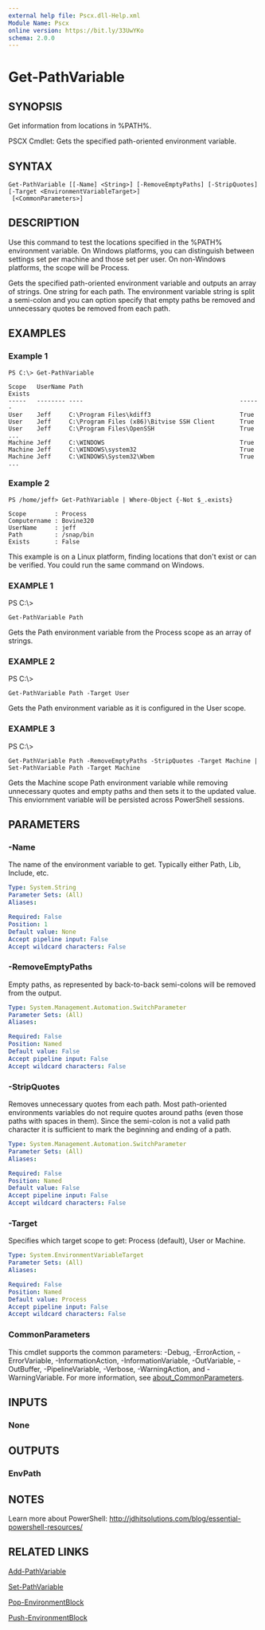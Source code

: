 ```yaml
---
external help file: Pscx.dll-Help.xml
Module Name: Pscx
online version: https://bit.ly/33UwYKo
schema: 2.0.0
---
```


# Get-PathVariable

## SYNOPSIS
Get information from locations in %PATH%.

PSCX Cmdlet: Gets the specified path-oriented environment variable.

## SYNTAX

```
Get-PathVariable [[-Name] <String>] [-RemoveEmptyPaths] [-StripQuotes] [-Target <EnvironmentVariableTarget>]
 [<CommonParameters>]
```

## DESCRIPTION
Use this command to test the locations specified in the %PATH% environment variable.
On Windows platforms, you can distinguish between settings set per machine and those set per user.
On non-Windows platforms, the scope will be Process.

Gets the specified path-oriented environment variable and outputs an array of strings. 
One string for each path. 
The environment variable string is split a semi-colon and you can option specify that empty paths be removed and unnecessary quotes be removed from each path.

## EXAMPLES

### Example 1
```
PS C:\> Get-PathVariable

Scope   UserName Path                                            Exists
-----   -------- ----                                            ------
User    Jeff     C:\Program Files\kdiff3                         True
User    Jeff     C:\Program Files (x86)\Bitvise SSH Client       True
User    Jeff     C:\Program Files\OpenSSH                        True
...
Machine Jeff     C:\WINDOWS                                      True
Machine Jeff     C:\WINDOWS\system32                             True
Machine Jeff     C:\WINDOWS\System32\Wbem                        True
...
```

### Example 2
```
PS /home/jeff> Get-PathVariable | Where-Object {-Not $_.exists}

Scope        : Process
Computername : Bovine320
UserName     : jeff
Path         : /snap/bin
Exists       : False
```

This example is on a Linux platform, finding locations that don't exist or can be verified.
You could run the same command on Windows.

### EXAMPLE 1
PS C:\\\>

```
Get-PathVariable Path
```

Gets the Path environment variable from the Process scope as an array of strings.

### EXAMPLE 2
PS C:\\\>

```
Get-PathVariable Path -Target User
```

Gets the Path environment variable as it is configured in the User scope.

### EXAMPLE 3
PS C:\\\>

```
Get-PathVariable Path -RemoveEmptyPaths -StripQuotes -Target Machine | Set-PathVariable Path -Target Machine
```

Gets the Machine scope Path environment variable while removing unnecessary quotes and empty paths and then sets it to the updated value.
This enviornment variable will be persisted across PowerShell sessions.

## PARAMETERS

### -Name
The name of the environment variable to get. 
Typically either Path, Lib, Include, etc.

```yaml
Type: System.String
Parameter Sets: (All)
Aliases:

Required: False
Position: 1
Default value: None
Accept pipeline input: False
Accept wildcard characters: False
```

### -RemoveEmptyPaths
Empty paths, as represented by back-to-back semi-colons will be removed from the output.

```yaml
Type: System.Management.Automation.SwitchParameter
Parameter Sets: (All)
Aliases:

Required: False
Position: Named
Default value: False
Accept pipeline input: False
Accept wildcard characters: False
```

### -StripQuotes
Removes unnecessary quotes from each path.
Most path-oriented environments variables do not require quotes around paths (even those paths with spaces in them). 
Since the semi-colon is not a valid path character it is sufficient to mark the beginning and ending of a path.

```yaml
Type: System.Management.Automation.SwitchParameter
Parameter Sets: (All)
Aliases:

Required: False
Position: Named
Default value: False
Accept pipeline input: False
Accept wildcard characters: False
```

### -Target
Specifies which target scope to get: Process (default), User or Machine.

```yaml
Type: System.EnvironmentVariableTarget
Parameter Sets: (All)
Aliases:

Required: False
Position: Named
Default value: Process
Accept pipeline input: False
Accept wildcard characters: False
```

### CommonParameters
This cmdlet supports the common parameters: -Debug, -ErrorAction, -ErrorVariable, -InformationAction, -InformationVariable, -OutVariable, -OutBuffer, -PipelineVariable, -Verbose, -WarningAction, and -WarningVariable. For more information, see [about_CommonParameters](http://go.microsoft.com/fwlink/?LinkID=113216).

## INPUTS

### None
## OUTPUTS

### EnvPath
## NOTES
Learn more about PowerShell: http://jdhitsolutions.com/blog/essential-powershell-resources/

## RELATED LINKS

[Add-PathVariable]()

[Set-PathVariable]()

[Pop-EnvironmentBlock]()

[Push-EnvironmentBlock]()

